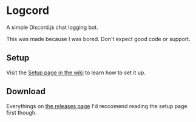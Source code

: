 # Logcord
A simple Discord.js chat logging bot.

This was made because I was bored. Don't expect good code or support.

## Setup
Visit the [Setup page in the wiki](https://github.com/theanidox/Logcord/wiki/Setup) to learn how to set it up.

## Download
Everythings on [the releases page](https://github.com/theanidox/Logcord/releases)
I'd reccomend reading the setup page first though.
